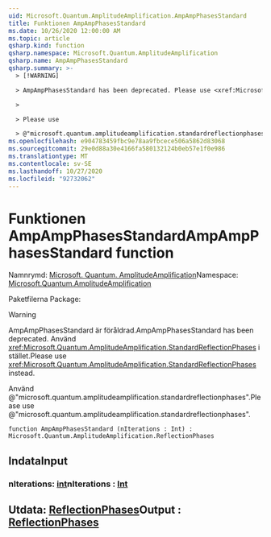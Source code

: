 ```yaml
---
uid: Microsoft.Quantum.AmplitudeAmplification.AmpAmpPhasesStandard
title: Funktionen AmpAmpPhasesStandard
ms.date: 10/26/2020 12:00:00 AM
ms.topic: article
qsharp.kind: function
qsharp.namespace: Microsoft.Quantum.AmplitudeAmplification
qsharp.name: AmpAmpPhasesStandard
qsharp.summary: >-
  > [!WARNING]

  > AmpAmpPhasesStandard has been deprecated. Please use <xref:Microsoft.Quantum.AmplitudeAmplification.StandardReflectionPhases> instead.

  >

  > Please use

  > @"microsoft.quantum.amplitudeamplification.standardreflectionphases".
ms.openlocfilehash: e904783459fbc9e78aa9fbcece506a5862d83068
ms.sourcegitcommit: 29e0d88a30e4166fa580132124b0eb57e1f0e986
ms.translationtype: MT
ms.contentlocale: sv-SE
ms.lasthandoff: 10/27/2020
ms.locfileid: "92732062"
---
```

# <a name="ampampphasesstandard-function"></a><span data-ttu-id="f3917-102">Funktionen AmpAmpPhasesStandard</span><span class="sxs-lookup"><span data-stu-id="f3917-102">AmpAmpPhasesStandard function</span></span>

<span data-ttu-id="f3917-103">Namnrymd: [Microsoft. Quantum. AmplitudeAmplification](xref:Microsoft.Quantum.AmplitudeAmplification)</span><span class="sxs-lookup"><span data-stu-id="f3917-103">Namespace: [Microsoft.Quantum.AmplitudeAmplification](xref:Microsoft.Quantum.AmplitudeAmplification)</span></span>

<span data-ttu-id="f3917-104">Paketfilerna [](https://nuget.org/packages/)</span><span class="sxs-lookup"><span data-stu-id="f3917-104">Package: [](https://nuget.org/packages/)</span></span>


> [!WARNING]
> <span data-ttu-id="f3917-105">AmpAmpPhasesStandard är föråldrad.</span><span class="sxs-lookup"><span data-stu-id="f3917-105">AmpAmpPhasesStandard has been deprecated.</span></span> <span data-ttu-id="f3917-106">Använd <xref:Microsoft.Quantum.AmplitudeAmplification.StandardReflectionPhases> i stället.</span><span class="sxs-lookup"><span data-stu-id="f3917-106">Please use <xref:Microsoft.Quantum.AmplitudeAmplification.StandardReflectionPhases> instead.</span></span>
>
> <span data-ttu-id="f3917-107">Använd @"microsoft.quantum.amplitudeamplification.standardreflectionphases".</span><span class="sxs-lookup"><span data-stu-id="f3917-107">Please use @"microsoft.quantum.amplitudeamplification.standardreflectionphases".</span></span>



```qsharp
function AmpAmpPhasesStandard (nIterations : Int) : Microsoft.Quantum.AmplitudeAmplification.ReflectionPhases
```


## <a name="input"></a><span data-ttu-id="f3917-108">Indata</span><span class="sxs-lookup"><span data-stu-id="f3917-108">Input</span></span>

### <a name="niterations--int"></a><span data-ttu-id="f3917-109">nIterations: [int](xref:microsoft.quantum.lang-ref.int)</span><span class="sxs-lookup"><span data-stu-id="f3917-109">nIterations : [Int](xref:microsoft.quantum.lang-ref.int)</span></span>





## <a name="output--reflectionphases"></a><span data-ttu-id="f3917-110">Utdata: [ReflectionPhases](xref:Microsoft.Quantum.AmplitudeAmplification.ReflectionPhases)</span><span class="sxs-lookup"><span data-stu-id="f3917-110">Output : [ReflectionPhases](xref:Microsoft.Quantum.AmplitudeAmplification.ReflectionPhases)</span></span>

